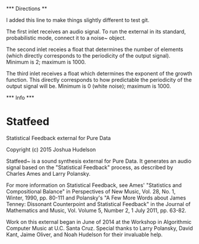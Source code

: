 *** Directions **

I added this line to make things slightly different to test git.

The first inlet receives an audio signal.  To run the
external in its standard, probabilistic mode, connect
it to a noise~ object.

The second inlet receies a float that determines
the number of elements (which directly corresponds 
to the periodicity of the output signal).  Minimum 
is 2; maximum is 1000.

The third inlet receives a float which determines the
exponent of the growth function.  This directly
corresponds to how predictable the periodicity of the
output signal will be.  Minimum is 0 (white noise);
maximum is 1000.

*** Info ***

# Statfeed
Statistical Feedback external for Pure Data

Copyright (c) 2015 Joshua Hudelson

Statfeed~ is a sound synthesis external for Pure Data.
It generates an audio signal based on the "Statistical
Feedback" process, as described by Charles Ames and
Larry Polansky.

For more information on Statistical Feedback, see Ames'
"Statistics and Compositional Balance" in Perspectives
of New Music, Vol. 28, No. 1, Winter, 1990, pp. 80-111
and Polansky's "A Few More Words about James Tenney:
Dissonant Counterpoint and Statistical Feedback" in the
Journal of Mathematics and Music, Vol. Volume 5, Number 2,
1 July 2011, pp. 63-82.

Work on this external began in June of 2014 at the
Workshop in Algorithmic Computer Music at U.C. Santa
Cruz.  Special thanks to Larry Polansky, David Kant,
Jaime Oliver, and Noah Hudelson for their invaluable help.
